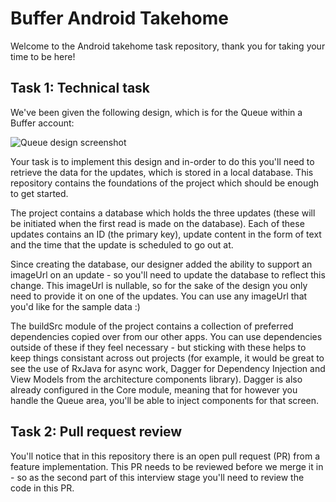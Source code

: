 # Buffer Android Takehome

Welcome to the Android takehome task repository, thank you for taking your time to be here!

## Task 1: Technical task

We've been given the following design, which is for the Queue within a Buffer account:

![Queue design screenshot](https://github.com/bufferapp/Android-Takehome/blob/master/art/queue_design.png)

Your task is to implement this design and in-order to do this you'll need to retrieve the data for the updates, which is stored in a local database. This repository contains the foundations of the project which should be enough to get started. 

The project contains a database which holds the three updates (these will be initiated when the first read is made on the database). Each of these updates contains an ID (the primary key), update content in the form of text and the time that the update is scheduled to go out at.

Since creating the database, our designer added the ability to support an imageUrl on an update - so you'll need to update the database to reflect this change. This imageUrl is nullable, so for the sake of the design you only need to provide it on one of the updates. You can use any imageUrl that you'd like for the sample data :)

The buildSrc module of the project contains a collection of preferred dependencies copied over from our other apps. You can use dependencies outside of these if they feel necessary - but sticking with these helps to keep things consistant across out projects (for example, it would be great to see the use of RxJava for async work, Dagger for Dependency Injection and View Models from the architecture components library). Dagger is also already configured in the Core module, meaning that for however you handle the Queue area, you'll be able to inject components for that screen.

## Task 2: Pull request review

You'll notice that in this repository there is an open pull request (PR) from a feature implementation. This PR needs to be reviewed before we merge it in - so as the second part of this interview stage you'll need to review the code in this PR.
